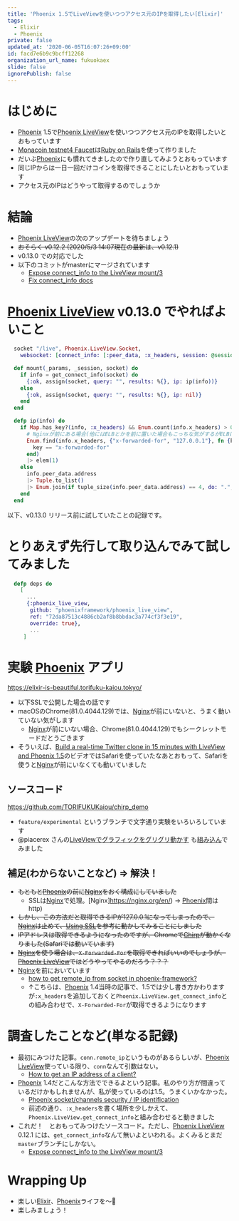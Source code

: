 ```yaml
---
title: 'Phoenix 1.5でLiveViewを使いつつアクセス元のIPを取得したい[Elixir]'
tags:
  - Elixir
  - Phoenix
private: false
updated_at: '2020-06-05T16:07:26+09:00'
id: facd7e6b9c9bcff12268
organization_url_name: fukuokaex
slide: false
ignorePublish: false
---
```

# はじめに
- [Phoenix](https://www.phoenixframework.org/) 1.5で[Phoenix LiveView](https://github.com/phoenixframework/phoenix_live_view)を使いつつアクセス元のIPを取得したいとおもっています
- [Monacoin testnet4 Faucet](https://monacoin-testnet-faucet.torifuku-kaiou.tokyo/monacoin/testnet)は[Ruby on Rails](https://rubyonrails.org/)を使って作りました
- だいぶ[Phoenix](https://www.phoenixframework.org/)にも慣れてきましたので作り直してみようとおもっています
- 同じIPからは一日一回だけコインを取得できることにしたいとおもっています
- アクセス元のIPはどうやって取得するのでしょうか

# 結論
- [Phoenix LiveView](https://github.com/phoenixframework/phoenix_live_view)の次のアップデートを待ちましょう
- ~~おそらく v0.12.2 (2020/5/3 14:07現在の最新は、v0.12.1)~~
- v0.13.0 での対応でした
- 以下のコミットがmasterにマージされています
    - [Expose connect_info to the LiveView mount/3](https://github.com/phoenixframework/phoenix_live_view/commit/72da87513c4886cb2af8b8bbdac3a774cf3f3e19)
    - [Fix connect_info docs](https://github.com/phoenixframework/phoenix_live_view/commit/4b4023c07b5c082505961139c4a5c92045c95e23)

# [Phoenix LiveView](https://github.com/phoenixframework/phoenix_live_view) v0.13.0 でやればよいこと

```elixir:lib/xxx_web/endpoint.ex
  socket "/live", Phoenix.LiveView.Socket,
    websocket: [connect_info: [:peer_data, :x_headers, session: @session_options]]
```

```elixir:lib/xxx_web/page_live.ex
  def mount(_params, _session, socket) do
    if info = get_connect_info(socket) do
      {:ok, assign(socket, query: "", results: %{}, ip: ip(info))}
    else
      {:ok, assign(socket, query: "", results: %{}, ip: nil)}
    end
  end

  defp ip(info) do
    if Map.has_key?(info, :x_headers) && Enum.count(info.x_headers) > 0 do
      # Nginxが前にある場合(他にはELBとかを前に置いた場合もこっちな気がするがELBは未検証。Nginxは検証済)
      Enum.find(info.x_headers, {"x-forwarded-for", "127.0.0.1"}, fn {key, _value} ->
        key == "x-forwarded-for"
      end)
      |> elem(1)
    else
      info.peer_data.address
      |> Tuple.to_list()
      |> Enum.join(if tuple_size(info.peer_data.address) == 4, do: ".", else: ":")
    end
  end
```

以下、v0.13.0 リリース前に試していたことの記録です。

# とりあえず先行して取り込んでみて試してみました

```elixir:mix.exs
  defp deps do
    [
      ...
      {:phoenix_live_view,
       github: "phoenixframework/phoenix_live_view",
       ref: "72da87513c4886cb2af8b8bbdac3a774cf3f3e19",
       override: true},
       ...
     ]
```

# 実験 [Phoenix](https://www.phoenixframework.org/) アプリ
https://elixir-is-beautiful.torifuku-kaiou.tokyo/

- 以下SSLで公開した場合の話です
- macOSのChrome(81.0.4044.129)では、[Nginx](https://nginx.org/en/)が前にいないと、うまく動いていない気がします
    - [Nginx](https://nginx.org/en/)が前にいない場合、Chrome(81.0.4044.129)でもシークレットモードだとうごきます
- そういえば、[Build a real-time Twitter clone in 15 minutes with LiveView and Phoenix 1.5](https://www.youtube.com/watch?v=MZvmYaFkNJI)のビデオではSafariを使っていたなあとおもって、Safariを使うと[Nginx](https://nginx.org/en/)が前にいなくても動いていました

## ソースコード
https://github.com/TORIFUKUKaiou/chirp_demo

 - `feature/experimental` というブランチで文字通り実験をいろいろしています
 - @piacerex さんの[LiveViewでグラフィックをグリグリ動かす](https://qiita.com/piacerex/items/9b9e2fc59b74b529b66b) も[組み込ん](https://elixir-is-beautiful.torifuku-kaiou.tokyo/boxes)でみました

## 補足(わからないことなど) => 解決！
- ~~もともと[Phoenix](https://www.phoenixframework.org/)の前に[Nginx](https://nginx.org/en/)をおく構成にしていました~~
    - SSLは[Nginx](https://nginx.org/en/)で処理。[Nginx]https://nginx.org/en/) -> [Phoenix](https://www.phoenixframework.org/)間はhttp)
- ~~しかし、この方法だと取得できるIPが127.0.0.1になってしまったので、[Nginx](https://nginx.org/en/)は止めて、[Using SSL](https://hexdocs.pm/phoenix/using_ssl.html#content)を参考に動かしてみることにしました~~
- ~~IPアドレスは取得できるようになったのですが、Chromeで[Chirp](https://elixir-is-beautiful.torifuku-kaiou.tokyo/posts)が動かくなりました(Safariでは動いています)~~
- ~~[Nginx](https://nginx.org/en/)を使う場合は、`X-Forwarded-For`を取得できればいいのでしょうが、[Phoenix LiveView](https://github.com/phoenixframework/phoenix_live_view)ではどうやってやるのだろう？？？~~
- [Nginx](https://nginx.org/en/)を前においています
    - [how to get remote_ip from socket in phoenix-framework?](https://stackoverflow.com/questions/33276202/how-to-get-remote-ip-from-socket-in-phoenix-framework) 
    - ↑こちらは、[Phoenix](https://www.phoenixframework.org/) 1.4当時の記事で、1.5では少し書き方かわりますが`:x_headers`を追加しておくと`Phoenix.LiveView.get_connect_info`との組み合わせで、`X-Forwarded-For`が取得できるようになります


# 調査したことなど(単なる記録)

- 最初にみつけた記事。`conn.remote_ip`というものがあるらしいが、[Phoenix LiveView](https://github.com/phoenixframework/phoenix_live_view)使っている限り、`conn`なんて引数はない。
  - [How to get an IP address of a client?](https://stackoverflow.com/questions/40167750/how-to-get-an-ip-address-of-a-client)
- [Phoenix](https://www.phoenixframework.org/) 1.4だとこんな方法でできるよという記事。私のやり方が間違っているだけかもしれませんが、私が使っているのは1.5。うまくいかなかった。
  - [Phoenix socket/channels security / IP identification](https://elixirforum.com/t/phoenix-socket-channels-security-ip-identification/1463/4)
  - 前述の通り、`:x_headers`を書く場所を少しかえて、`Phoenix.LiveView.get_connect_info`と組み合わせると動きました
- これだ！　とおもってみつけたソースコード。ただし、[Phoenix LiveView](https://github.com/phoenixframework/phoenix_live_view) 0.12.1 には、`get_connect_info`なんて無いよといわれる。よくみるとまだ`master`ブランチにしかない。
  - [Expose connect_info to the LiveView mount/3](https://github.com/phoenixframework/phoenix_live_view/commit/72da87513c4886cb2af8b8bbdac3a774cf3f3e19)

# Wrapping Up
- 楽しい[Elixir](https://elixir-lang.org/)、[Phoenix](https://www.phoenixframework.org/)ライフを〜:rocket:
- 楽しみましょう！








